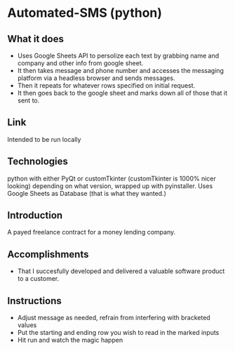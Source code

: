 # Automated-SMS (python)
## What it does
+ Uses Google Sheets API to persolize each text by grabbing name and company and other info from google sheet.
+ It then takes message and phone number and accesses the messaging platform via a headless browser and sends messages.
+ Then it repeats for whatever rows specified on initial request.
+ It then goes back to the google sheet and marks down all of those that it sent to.


## Link
 Intended to be run locally

## Technologies 
python with either PyQt or customTkinter (customTkinter is 1000% nicer looking) depending on what version, wrapped up with pyinstaller.
Uses Google Sheets as Database (that is what they wanted.)


## Introduction
A payed freelance contract for a money lending company.


## Accomplishments
+ That I succesfully developed and delivered a valuable software product to a customer.

## Instructions 
+ Adjust message as needed, refrain from interfering with bracketed values
+ Put the starting and ending row you wish to read in the marked inputs
+ Hit run and watch the magic happen

